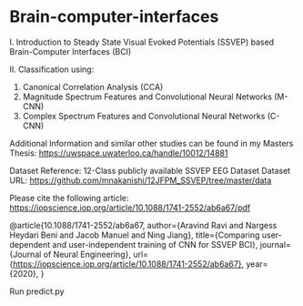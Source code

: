 # Brain-computer-interfaces
I. Introduction to Steady State Visual Evoked Potentials (SSVEP) based Brain-Computer Interfaces (BCI) 

II. Classification using:
  1. Canonical Correlation Analysis (CCA)
  2. Magnitude Spectrum Features and Convolutional Neural Networks (M-CNN) 
  3. Complex Spectrum Features and Convolutional Neural Networks (C-CNN) 

Additional Information and similar other studies can be found in my Masters Thesis:
https://uwspace.uwaterloo.ca/handle/10012/14881

Dataset Reference:
12-Class publicly available SSVEP EEG Dataset
Dataset URL: https://github.com/mnakanishi/12JFPM_SSVEP/tree/master/data

Please cite the following article:
https://iopscience.iop.org/article/10.1088/1741-2552/ab6a67/pdf

@article{10.1088/1741-2552/ab6a67,
	author={Aravind Ravi and Nargess Heydari Beni and Jacob Manuel and Ning Jiang},
	title={Comparing user-dependent and user-independent training of CNN for SSVEP BCI},
	journal={Journal of Neural Engineering},
	url={https://iopscience.iop.org/article/10.1088/1741-2552/ab6a67},
	year={2020},
	}

Run predict.py